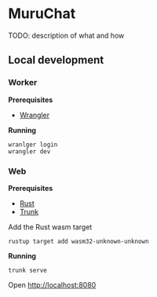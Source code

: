 # MuruChat

TODO: description of what and how

## Local development

### Worker

**Prerequisites**

- [Wrangler](https://developers.cloudflare.com/workers/cli-wrangler/install-update/)

**Running**

```
wranlger login
wrangler dev
```

### Web

**Prerequisites**

- [Rust](https://rustup.rs/)
- [Trunk](https://trunkrs.dev/)

Add the Rust wasm target

```
rustup target add wasm32-unknown-unknown
```

**Running**

```
trunk serve
```

Open [http://localhost:8080](http://localhost:8080)
